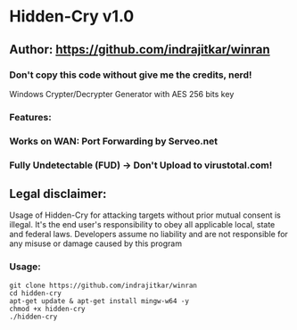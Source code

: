 # Hidden-Cry v1.0
## Author: https://github.com/indrajitkar/winran
### Don't copy this code without give me the credits, nerd! 

Windows Crypter/Decrypter Generator with AES 256 bits key



### Features:
### Works on WAN: Port Forwarding by Serveo.net
### Fully Undetectable (FUD) -> Don't Upload to virustotal.com!

## Legal disclaimer:

Usage of Hidden-Cry for attacking targets without prior mutual consent is illegal. It's the end user's responsibility to obey all applicable local, state and federal laws. Developers assume no liability and are not responsible for any misuse or damage caused by this program 

### Usage:
```
git clone https://github.com/indrajitkar/winran
cd hidden-cry
apt-get update & apt-get install mingw-w64 -y
chmod +x hidden-cry
./hidden-cry
```

